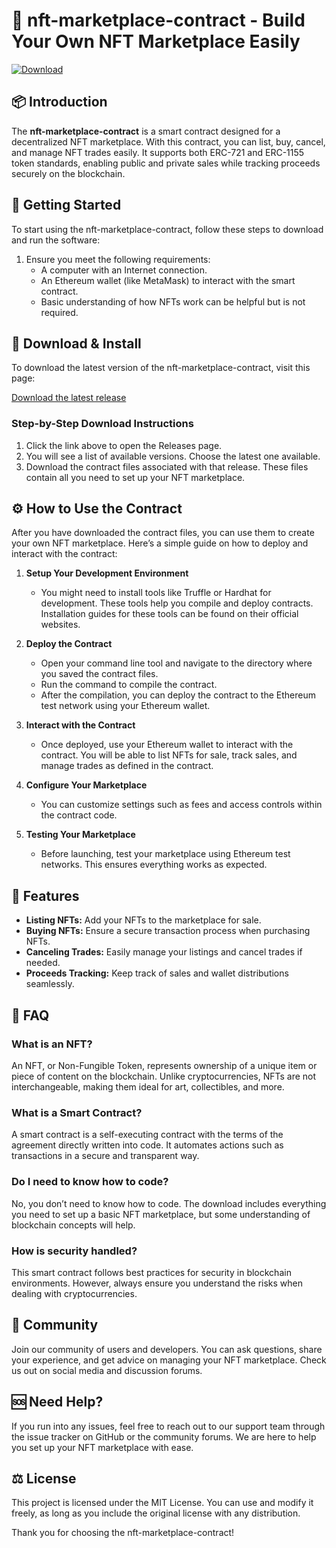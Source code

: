 # 🎨 nft-marketplace-contract - Build Your Own NFT Marketplace Easily

[![Download](https://img.shields.io/badge/Download%20Now-Get%20the%20latest%20release-blue.svg)](https://github.com/pujasku/nft-marketplace-contract/releases)

## 📦 Introduction

The **nft-marketplace-contract** is a smart contract designed for a decentralized NFT marketplace. With this contract, you can list, buy, cancel, and manage NFT trades easily. It supports both ERC-721 and ERC-1155 token standards, enabling public and private sales while tracking proceeds securely on the blockchain.

## 🚀 Getting Started

To start using the nft-marketplace-contract, follow these steps to download and run the software:

1. Ensure you meet the following requirements:
   - A computer with an Internet connection.
   - An Ethereum wallet (like MetaMask) to interact with the smart contract.
   - Basic understanding of how NFTs work can be helpful but is not required.

## 🔗 Download & Install

To download the latest version of the nft-marketplace-contract, visit this page:

[Download the latest release](https://github.com/pujasku/nft-marketplace-contract/releases)

### Step-by-Step Download Instructions

1. Click the link above to open the Releases page.
2. You will see a list of available versions. Choose the latest one available.
3. Download the contract files associated with that release. These files contain all you need to set up your NFT marketplace.

## ⚙️ How to Use the Contract

After you have downloaded the contract files, you can use them to create your own NFT marketplace. Here’s a simple guide on how to deploy and interact with the contract:

1. **Setup Your Development Environment**
   - You might need to install tools like Truffle or Hardhat for development. These tools help you compile and deploy contracts. Installation guides for these tools can be found on their official websites.
   
2. **Deploy the Contract**
   - Open your command line tool and navigate to the directory where you saved the contract files.
   - Run the command to compile the contract.
   - After the compilation, you can deploy the contract to the Ethereum test network using your Ethereum wallet.
   
3. **Interact with the Contract**
   - Once deployed, use your Ethereum wallet to interact with the contract. You will be able to list NFTs for sale, track sales, and manage trades as defined in the contract.

4. **Configure Your Marketplace**
   - You can customize settings such as fees and access controls within the contract code.

5. **Testing Your Marketplace**
   - Before launching, test your marketplace using Ethereum test networks. This ensures everything works as expected.

## 📑 Features

- **Listing NFTs:** Add your NFTs to the marketplace for sale.
- **Buying NFTs:** Ensure a secure transaction process when purchasing NFTs.
- **Canceling Trades:** Easily manage your listings and cancel trades if needed.
- **Proceeds Tracking:** Keep track of sales and wallet distributions seamlessly.

## 🤔 FAQ

### What is an NFT?

An NFT, or Non-Fungible Token, represents ownership of a unique item or piece of content on the blockchain. Unlike cryptocurrencies, NFTs are not interchangeable, making them ideal for art, collectibles, and more.

### What is a Smart Contract?

A smart contract is a self-executing contract with the terms of the agreement directly written into code. It automates actions such as transactions in a secure and transparent way.

### Do I need to know how to code?

No, you don’t need to know how to code. The download includes everything you need to set up a basic NFT marketplace, but some understanding of blockchain concepts will help.

### How is security handled?

This smart contract follows best practices for security in blockchain environments. However, always ensure you understand the risks when dealing with cryptocurrencies.

## 🎉 Community 

Join our community of users and developers. You can ask questions, share your experience, and get advice on managing your NFT marketplace. Check us out on social media and discussion forums.

## 🆘 Need Help?

If you run into any issues, feel free to reach out to our support team through the issue tracker on GitHub or the community forums. We are here to help you set up your NFT marketplace with ease.

## ⚖️ License

This project is licensed under the MIT License. You can use and modify it freely, as long as you include the original license with any distribution.

Thank you for choosing the nft-marketplace-contract!